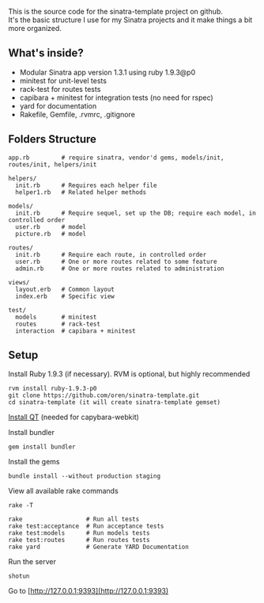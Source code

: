 This is the source code for the sinatra-template project on github.  
It's the basic structure I use for my Sinatra projects and it make things a bit more organized.  

What's inside?
--------------

* Modular Sinatra app version 1.3.1 using ruby 1.9.3@p0
* minitest for unit-level tests
* rack-test for routes tests
* capibara + minitest for integration tests (no need for rspec)
* yard for documentation
* Rakefile, Gemfile, .rvmrc, .gitignore

Folders Structure
------------------

    app.rb         # require sinatra, vendor'd gems, models/init, routes/init, helpers/init

    helpers/         
      init.rb      # Requires each helper file
      helper1.rb   # Related helper methods

    models/          
      init.rb      # Require sequel, set up the DB; require each model, in controlled order
      user.rb      # model
      picture.rb   # model

    routes/          
      init.rb      # Require each route, in controlled order
      user.rb      # One or more routes related to some feature
      admin.rb     # One or more routes related to administration

    views/
      layout.erb   # Common layout
      index.erb    # Specific view

    test/         
      models       # minitest
      routes       # rack-test
      interaction  # capibara + minitest

Setup
-----

Install Ruby 1.9.3 (if necessary). RVM is optional, but highly recommended

    rvm install ruby-1.9.3-p0
    git clone https://github.com/oren/sinatra-template.git
    cd sinatra-template (it will create sinatra-template gemset)

[Install QT](https://github.com/thoughtbot/capybara-webkit/wiki/Installing-QT) (needed for capybara-webkit)

Install bundler

    gem install bundler

Install the gems

    bundle install --without production staging

View all available rake commands

    rake -T

    rake                  # Run all tests
    rake test:acceptance  # Run acceptance tests
    rake test:models      # Run models tests
    rake test:routes      # Run routes tests
    rake yard             # Generate YARD Documentation

Run the server

    shotun

Go to [http://127.0.0.1:9393](http://127.0.0.1:9393)


